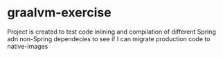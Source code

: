 # graalvm-exercise
Project is created to test code inlining and compilation of different Spring adn non-Spring dependecies to see if I can migrate production code to native-images
